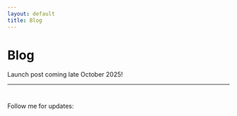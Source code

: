```yaml
---
layout: default
title: Blog
---
```


# Blog

Launch post coming late October 2025! 

---

<div style="margin-top: 40px;">
  <p style="margin-bottom: 20px;">Follow me for updates:</p>
  
</div>
